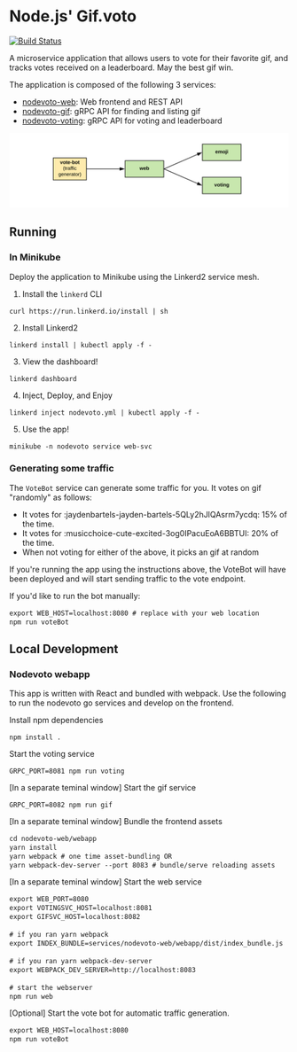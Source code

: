 # Node.js' Gif.voto

[![Build Status](https://travis-ci.org/sourishkrout/nodevoto.svg?branch=master)](https://travis-ci.org/sourishkrout/nodevoto)

A microservice application that allows users to vote for their favorite gif,
and tracks votes received on a leaderboard. May the best gif win.

The application is composed of the following 3 services:

* [nodevoto-web](services/nodevoto-web/): Web frontend and REST API
* [nodevoto-gif](services/nodevoto-gif/): gRPC API for finding and listing gif
* [nodevoto-voting](services/nodevoto-voting/): gRPC API for voting and leaderboard

![Nodevoto Topology](assets/emojivoto-topology.png "Emojivoto Topology")

## Running

### In Minikube

Deploy the application to Minikube using the Linkerd2 service mesh.

1. Install the `linkerd` CLI

```
curl https://run.linkerd.io/install | sh
```

2. Install Linkerd2

```
linkerd install | kubectl apply -f -
```

3. View the dashboard!

```
linkerd dashboard
```

4. Inject, Deploy, and Enjoy

```
linkerd inject nodevoto.yml | kubectl apply -f -
```

5. Use the app!

```
minikube -n nodevoto service web-svc
```
### Generating some traffic

The `VoteBot` service can generate some traffic for you. It votes on gif
"randomly" as follows:
- It votes for :jaydenbartels-jayden-bartels-5QLy2hJlQAsrm7ycdq: 15% of the time.
- It votes for :musicchoice-cute-excited-3og0IPacuEoA6BBTUI: 20% of the time.
- When not voting for either of the above, it picks an gif at random

If you're running the app using the instructions above, the VoteBot will have
been deployed and will start sending traffic to the vote endpoint.

If you'd like to run the bot manually:
```
export WEB_HOST=localhost:8080 # replace with your web location
npm run voteBot
```
## Local Development

### Nodevoto webapp

This app is written with React and bundled with webpack.
Use the following to run the nodevoto go services and develop on the frontend.

Install npm dependencies
```
npm install .
```

Start the voting service
```
GRPC_PORT=8081 npm run voting
```

[In a separate teminal window] Start the gif service
```
GRPC_PORT=8082 npm run gif
```

[In a separate teminal window] Bundle the frontend assets
```
cd nodevoto-web/webapp
yarn install
yarn webpack # one time asset-bundling OR
yarn webpack-dev-server --port 8083 # bundle/serve reloading assets
```

[In a separate teminal window] Start the web service
```
export WEB_PORT=8080
export VOTINGSVC_HOST=localhost:8081
export GIFSVC_HOST=localhost:8082

# if you ran yarn webpack
export INDEX_BUNDLE=services/nodevoto-web/webapp/dist/index_bundle.js

# if you ran yarn webpack-dev-server
export WEBPACK_DEV_SERVER=http://localhost:8083

# start the webserver
npm run web
```

[Optional] Start the vote bot for automatic traffic generation.
```
export WEB_HOST=localhost:8080
npm run voteBot
```
